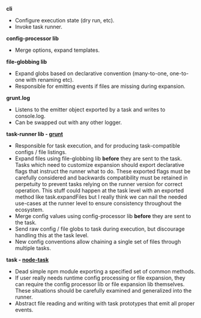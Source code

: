 **cli**
- Configure execution state (dry run, etc).
- Invoke task runner.

**config-processor lib**
- Merge options, expand templates.

**file-globbing lib**
- Expand globs based on declarative convention (many-to-one, one-to-one with renaming etc).
- Responsible for emitting events if files are missing during expansion.

**grunt.log**
- Listens to the emitter object exported by a task and writes to console.log.
- Can be swapped out with any other logger.

**task-runner lib - [grunt](/gruntjs/grunt)**
- Responsible for task execution, and for producing task-compatible configs / file listings.
- Expand files using file-globbing lib **before** they are sent to the task.  Tasks which need to customize expansion should export declarative flags that instruct the runner what to do.  These exported flags must be carefully considered and backwards compatibility must be retained in perpetuity to prevent tasks relying on the runner version for correct operation.  This stuff could happen at the task level with an exported method like task.expandFiles but I really think we can nail the needed use-cases at the runner level to ensure consistency throughout the ecosystem.
- Merge config values using config-processor lib **before** they are sent to the task.
- Send raw config / file globs to task during execution, but discourage handling this at the task level.
- New config conventions allow chaining a single set of files through multiple tasks.

**task - [node-task](/tkellen/task)**
- Dead simple npm module exporting a specified set of common methods.
- If user really needs runtime config processing or file expansion, they can require the config processor lib or file expansion lib themselves.  These situations should be carefully examined and generalized into the runner.
- Abstract file reading and writing with task prototypes that emit all proper events.
